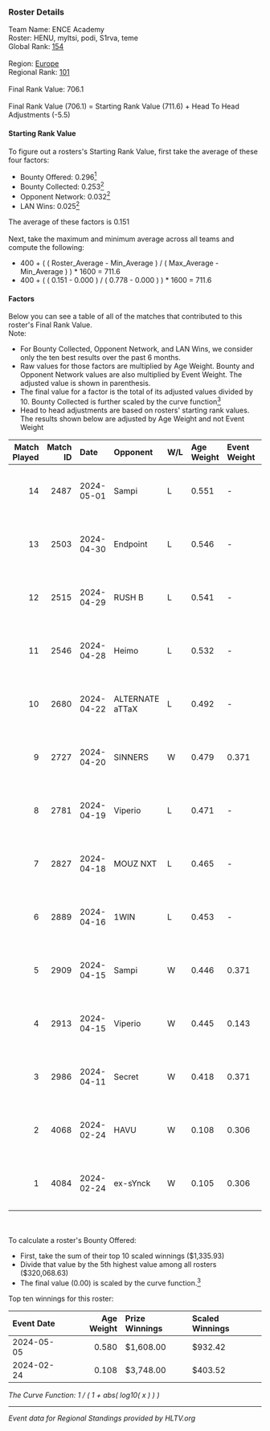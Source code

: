 ### Roster Details<br />
Team Name: ENCE Academy<br />
Roster: HENU, myltsi, podi, S1rva, teme<br />
Global Rank: [154](../standings_global.md)<br />
<br />
Region: [Europe]( ../standings_europe.md)<br />
Regional Rank: [101]( ../standings_europe.md)<br />
<br />
Final Rank Value:  706.1<br />
<br />
Final Rank Value (706.1) = Starting Rank Value (711.6) + Head To Head Adjustments (-5.5)<br />

#### Starting Rank Value<br />
To figure out a rosters's Starting Rank Value, first take the average of these four factors:<br />
- Bounty Offered: 0.296[<sup>1</sup>](#table2)
- Bounty Collected: 0.253[<sup>2</sup>](#table1)
- Opponent Network: 0.032[<sup>2</sup>](#table1)
- LAN Wins: 0.025[<sup>2</sup>](#table1)

The average of these factors is 0.151<br />
<br />
Next, take the maximum and minimum average across all teams and compute the following:<br />
- 400 + ( ( Roster_Average - Min_Average ) / ( Max_Average - Min_Average ) ) * 1600 = 711.6
- 400 + ( ( 0.151 - 0.000 ) / ( 0.778 - 0.000 ) ) * 1600 = 711.6


#### Factors<br />
Below you can see a table of all of the matches that contributed to this roster's Final Rank Value.<br />
Note:<br />

- For Bounty Collected, Opponent Network, and LAN Wins, we consider only the ten best results over the past 6 months.
- Raw values for those factors are multiplied by Age Weight. Bounty and Opponent Network values are also multiplied by Event Weight. The adjusted value is shown in parenthesis.
- The final value for a factor is the total of its adjusted values divided by 10. Bounty Collected is further scaled by the curve function[<sup>3</sup>](#curveFunction)
- Head to head adjustments are based on rosters' starting rank values. The results shown below are adjusted by Age Weight and not Event Weight
<span id="table1"></span><br />


| Match Played | Match ID | Date       | Opponent        | W/L | Age Weight | Event Weight | Bounty Collected | Opponent Network | LAN Wins  | H2H Adj. | Roster                          |
| -: | -: | :- | :- | :- | :- | :- | :- | :- | :- | -: | :- |
|           14 |     2487 | 2024-05-01 | Sampi           | L   | 0.551      | -            | -                | -                | -         |    -4.01 | HENU, myltsi, podi, S1rva, teme |
|           13 |     2503 | 2024-04-30 | Endpoint        | L   | 0.546      | -            | -                | -                | -         |    -4.37 | HENU, myltsi, podi, S1rva, teme |
|           12 |     2515 | 2024-04-29 | RUSH B          | L   | 0.541      | -            | -                | -                | -         |    -5.00 | HENU, myltsi, podi, S1rva, teme |
|           11 |     2546 | 2024-04-28 | Heimo           | L   | 0.532      | -            | -                | -                | -         |    -9.46 | HENU, myltsi, podi, S1rva, teme |
|           10 |     2680 | 2024-04-22 | ALTERNATE aTTaX | L   | 0.492      | -            | -                | -                | -         |    -3.57 | HENU, myltsi, podi, S1rva, teme |
|            9 |     2727 | 2024-04-20 | SINNERS         | W   | 0.479      | 0.371        | 0.037 (0.007)    | 0.800 (0.142)    | 0 (0.000) |    13.82 | HENU, myltsi, podi, S1rva, teme |
|            8 |     2781 | 2024-04-19 | Viperio         | L   | 0.471      | -            | -                | -                | -         |    -9.37 | HENU, myltsi, podi, S1rva, teme |
|            7 |     2827 | 2024-04-18 | MOUZ NXT        | L   | 0.465      | -            | -                | -                | -         |    -2.07 | HENU, myltsi, podi, S1rva, teme |
|            6 |     2889 | 2024-04-16 | 1WIN            | L   | 0.453      | -            | -                | -                | -         |    -3.28 | HENU, myltsi, podi, S1rva, teme |
|            5 |     2909 | 2024-04-15 | Sampi           | W   | 0.446      | 0.371        | 0.027 (0.004)    | 1.000 (0.165)    | 0 (0.000) |    10.47 | HENU, myltsi, podi, S1rva, teme |
|            4 |     2913 | 2024-04-15 | Viperio         | W   | 0.445      | 0.143        | 0.001 (0.000)    | 0.035 (0.002)    | 0 (0.000) |     5.28 | HENU, myltsi, podi, S1rva, teme |
|            3 |     2986 | 2024-04-11 | Secret          | W   | 0.418      | 0.371        | 0.000 (0.000)    | 0.055 (0.008)    | 0 (0.000) |     3.69 | HENU, myltsi, podi, S1rva, teme |
|            2 |     4068 | 2024-02-24 | HAVU            | W   | 0.108      | 0.306        | 0.001 (0.000)    | 0.152 (0.005)    | 1 (0.108) |     1.67 | HENU, myltsi, podi, S1rva, teme |
|            1 |     4084 | 2024-02-24 | ex-sYnck        | W   | 0.105      | 0.306        | 0.000 (0.000)    | 0.015 (0.000)    | 1 (0.105) |     0.76 | HENU, myltsi, podi, S1rva, teme |

<br />
<span id="table2"></span><br />
To calculate a roster's Bounty Offered:<br />

- First, take the sum of their top 10 scaled winnings ($1,335.93)
- Divide that value by the 5th highest value among all rosters ($320,068.63)
- The final value (0.00) is scaled by the curve function.[<sup>3</sup>](#curveFunction)

Top ten winnings for this roster:<br />

| Event Date | Age Weight | Prize Winnings | Scaled Winnings |
| :- | -: | :- | :- |
| 2024-05-05 |      0.580 | $1,608.00      | $932.42         |
| 2024-02-24 |      0.108 | $3,748.00      | $403.52         |


<span id="curveFunction"></span>_The Curve Function: 1 / ( 1 + abs( log10( x ) ) )_<br />

---
_Event data for Regional Standings provided by HLTV.org_<br />
